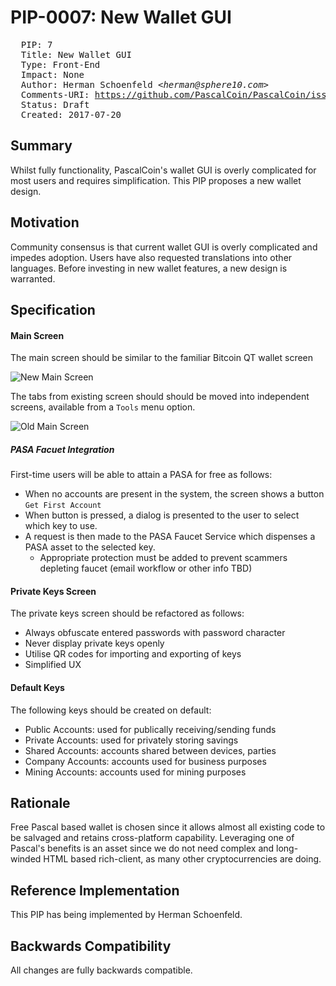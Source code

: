 # PIP-0007: New Wallet GUI

<pre>
  PIP: 7
  Title: New Wallet GUI
  Type: Front-End
  Impact: None
  Author: Herman Schoenfeld <i>&lt;herman@sphere10.com&gt;</i>
  Comments-URI: <a href="https://github.com/PascalCoin/PascalCoin/issues/47">https://github.com/PascalCoin/PascalCoin/issues/47</a>
  Status: Draft
  Created: 2017-07-20
</pre>

## Summary

Whilst fully functionality, PascalCoin's wallet GUI is overly complicated for most users and requires simplification. This PIP proposes a new wallet design.
 
## Motivation

Community consensus is that current wallet GUI is overly complicated and impedes adoption. Users have also requested translations into other languages. Before investing in new wallet features, a new design is warranted. 

## Specification

#### Main Screen
The main screen should be similar to the familiar Bitcoin QT wallet screen

![New Main Screen](resources/PIP-0007/mainscreen.png)

The tabs from existing screen should should be moved into independent screens, available from a `Tools` menu option.

![Old Main Screen](resources/PIP-0007/mainscreen_old.png)

##### PASA Facuet Integration
First-time users will be able to attain a PASA for free as follows:
- When no accounts are present in the system, the screen shows a button `Get First Account`
- When button is pressed, a dialog is presented to the user to select which key to use. 
- A request is then made to the PASA Faucet Service which dispenses a PASA asset to the selected key.
    + Appropriate protection must be added to prevent scammers depleting faucet (email workflow or other info TBD)

#### Private Keys Screen
The private keys screen should be refactored as follows:
- Always obfuscate entered passwords with password character
- Never display private keys openly
- Utilise QR codes for importing and exporting of keys
- Simplified UX

#### Default Keys 
The following keys should be created on default:
- Public Accounts: used for publically receiving/sending funds
- Private Accounts: used for privately storing savings
- Shared Accounts: accounts shared between devices, parties
- Company Accounts: accounts used for business purposes
- Mining Accounts: accounts used for mining purposes
 
## Rationale

Free Pascal based wallet is chosen since it allows almost all existing code to be salvaged and retains cross-platform capability. Leveraging one of Pascal's benefits is an asset since we do not need complex and long-winded HTML based rich-client, as many other cryptocurrencies are doing.

## Reference Implementation

This PIP has being implemented by Herman Schoenfeld.

## Backwards Compatibility

All changes are fully backwards compatible.
